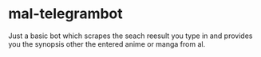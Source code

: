 # mal-telegrambot
Just a basic bot which scrapes the seach reesult you type in and provides you the synopsis other the entered anime or manga from al.
